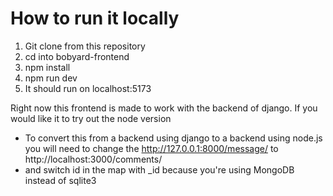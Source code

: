 # How to run it locally

1. Git clone from this repository
2. cd into bobyard-frontend
3. npm install
4. npm run dev
5. It should run on localhost:5173

Right now this frontend is made to work with the backend of django.
If you would like it to try out the node version 
- To convert this from a backend using django to a backend using node.js you will need to change the http://127.0.0.1:8000/message/ to http://localhost:3000/comments/
- and switch id in the map with _id because you're using MongoDB instead of sqlite3
